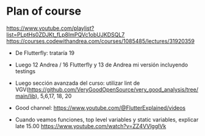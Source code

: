 # Plan of course

<https://www.youtube.com/playlist?list=PLptHs0ZDJKt_fLp8ImPQVc1obUJKDSQL7>
<https://courses.codewithandrea.com/courses/1085485/lectures/31920359>

- De Flutterfly: trataría 19
- Luego 12 Andrea / 16 Flutterfly y 13 de Andrea mi versión incluyendo testings
- Luego sección avanzada del curso: utilizar lint de VGV(<https://github.com/VeryGoodOpenSource/very_good_analysis/tree/main/lib>), 5,6,17, 18, 20

- Good channel: <https://www.youtube.com/@FlutterExplained/videos>
- Cuando veamos funciones, top level variables y static variables, explicar late 15.00 <https://www.youtube.com/watch?v=ZZ4VVlggIVk>
